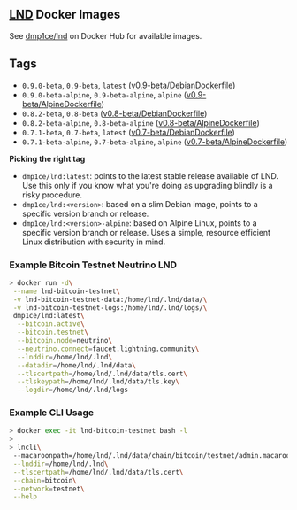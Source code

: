 ## [LND](https://github.com/LightningNetwork/lnd) Docker Images

See [dmp1ce/lnd](https://hub.docker.com/r/dmp1ce/lnd/tags/) on Docker Hub for available images.

## Tags

- `0.9.0-beta`, `0.9-beta`, `latest` ([v0.9-beta/DebianDockerfile](https://github.com/dmp1ce/lnd-docker/blob/hub/v0.9-beta/DebianDockerfile))
- `0.9.0-beta-alpine`, `0.9-beta-alpine`, `alpine` ([v0.9-beta/AlpineDockerfile](https://github.com/dmp1ce/lnd-docker/blob/hub/v0.9-beta/AlpineDockerfile))
- `0.8.2-beta`, `0.8-beta` ([v0.8-beta/DebianDockerfile](https://github.com/dmp1ce/lnd-docker/blob/hub/v0.8-beta/DebianDockerfile))
- `0.8.2-beta-alpine`, `0.8-beta-alpine` ([v0.8-beta/AlpineDockerfile](https://github.com/dmp1ce/lnd-docker/blob/hub/v0.8-beta/AlpineDockerfile))
- `0.7.1-beta`, `0.7-beta`, `latest` ([v0.7-beta/DebianDockerfile](https://github.com/dmp1ce/lnd-docker/blob/hub/v0.7-beta/DebianDockerfile))
- `0.7.1-beta-alpine`, `0.7-beta-alpine`, `alpine` ([v0.7-beta/AlpineDockerfile](https://github.com/dmp1ce/lnd-docker/blob/hub/v0.7-beta/AlpineDockerfile))

**Picking the right tag**

- `dmp1ce/lnd:latest`: points to the latest stable release available of LND. Use this only if you know what you're doing as upgrading blindly is a risky procedure.
- `dmp1ce/lnd:<version>`: based on a slim Debian image, points to a specific version branch or release.
- `dmp1ce/lnd:<version>-alpine`: based on Alpine Linux, points to a specific version branch or release. Uses a simple, resource efficient Linux distribution with security in mind.

### Example Bitcoin Testnet Neutrino LND

```sh
> docker run -d\
 --name lnd-bitcoin-testnet\
 -v lnd-bitcoin-testnet-data:/home/lnd/.lnd/data/\
 -v lnd-bitcoin-testnet-logs:/home/lnd/.lnd/logs/\
 dmp1ce/lnd:latest\
  --bitcoin.active\
  --bitcoin.testnet\
  --bitcoin.node=neutrino\
  --neutrino.connect=faucet.lightning.community\
  --lnddir=/home/lnd/.lnd\
  --datadir=/home/lnd/.lnd/data\
  --tlscertpath=/home/lnd/.lnd/data/tls.cert\
  --tlskeypath=/home/lnd/.lnd/data/tls.key\
  --logdir=/home/lnd/.lnd/logs
```

### Example CLI Usage

```sh
> docker exec -it lnd-bitcoin-testnet bash -l
>
> lncli\
 --macaroonpath=/home/lnd/.lnd/data/chain/bitcoin/testnet/admin.macaroon\
 --lnddir=/home/lnd/.lnd\
 --tlscertpath=/home/lnd/.lnd/data/tls.cert\
 --chain=bitcoin\
 --network=testnet\
 --help
```

